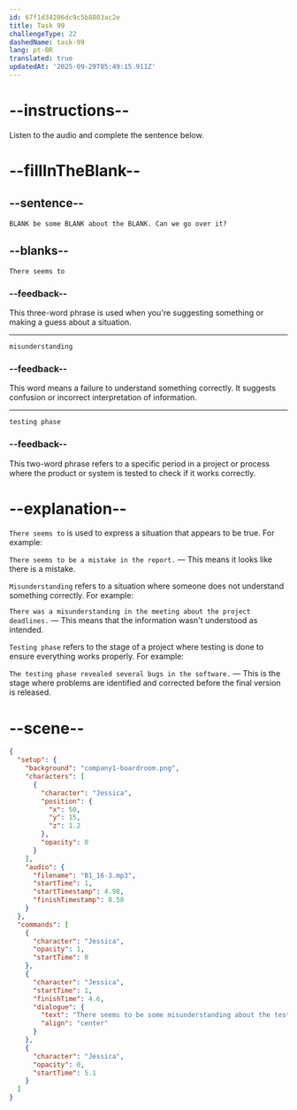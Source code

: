 ```yaml
---
id: 67f1d34206dc9c5b8803ac2e
title: Task 99
challengeType: 22
dashedName: task-99
lang: pt-BR
translated: true
updatedAt: '2025-09-29T05:49:15.911Z'
---
```


<!-- (Audio) Jessica: There seems to be some misunderstanding about the testing phase. Can we go over it? -->

# --instructions--

Listen to the audio and complete the sentence below.

# --fillInTheBlank--

## --sentence--

`BLANK be some BLANK about the BLANK. Can we go over it?`

## --blanks--

`There seems to`

### --feedback--

This three-word phrase is used when you're suggesting something or making a guess about a situation.

---

`misunderstanding`

### --feedback--

This word means a failure to understand something correctly. It suggests confusion or incorrect interpretation of information.

---

`testing phase`

### --feedback--

This two-word phrase refers to a specific period in a project or process where the product or system is tested to check if it works correctly.

# --explanation--

`There seems to` is used to express a situation that appears to be true. For example:

`There seems to be a mistake in the report.` — This means it looks like there is a mistake.

`Misunderstanding` refers to a situation where someone does not understand something correctly. For example: 

`There was a misunderstanding in the meeting about the project deadlines.` — This means that the information wasn't understood as intended.

`Testing phase` refers to the stage of a project where testing is done to ensure everything works properly. For example:

`The testing phase revealed several bugs in the software.` — This is the stage where problems are identified and corrected before the final version is released.

# --scene--

```json
{
  "setup": {
    "background": "company1-boardroom.png",
    "characters": [
      {
        "character": "Jessica",
        "position": {
          "x": 50,
          "y": 15,
          "z": 1.2
        },
        "opacity": 0
      }
    ],
    "audio": {
      "filename": "B1_16-3.mp3",
      "startTime": 1,
      "startTimestamp": 4.98,
      "finishTimestamp": 8.58
    }
  },
  "commands": [
    {
      "character": "Jessica",
      "opacity": 1,
      "startTime": 0
    },
    {
      "character": "Jessica",
      "startTime": 1,
      "finishTime": 4.6,
      "dialogue": {
        "text": "There seems to be some misunderstanding about the testing phase. Can we go over it?",
        "align": "center"
      }
    },
    {
      "character": "Jessica",
      "opacity": 0,
      "startTime": 5.1
    }
  ]
}
```
